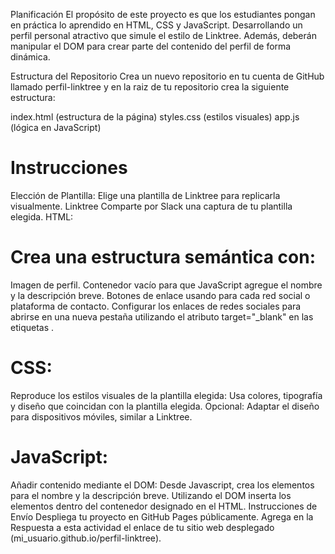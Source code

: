 Planificación
El propósito de este proyecto es que los estudiantes pongan en práctica lo aprendido en HTML, CSS y JavaScript. Desarrollando un perfil personal atractivo que simule el estilo de Linktree. Además, deberán manipular el DOM para crear parte del contenido del perfil de forma dinámica.

Estructura del Repositorio
Crea un nuevo repositorio en tu cuenta de GitHub llamado perfil-linktree y en la raiz de tu repositorio crea la siguiente estructura:

index.html (estructura de la página)
styles.css (estilos visuales)
app.js (lógica en JavaScript)

# Instrucciones
Elección de Plantilla:
Elige una plantilla de Linktree para replicarla visualmente.
Linktree
Comparte por Slack una captura de tu plantilla elegida.
HTML:
# Crea una estructura semántica con:

Imagen de perfil.
Contenedor vacío para que JavaScript agregue el nombre y la descripción breve.
Botones de enlace usando <a> para cada red social o plataforma de contacto.
Configurar los enlaces de redes sociales para abrirse en una nueva pestaña utilizando el atributo target="_blank" en las etiquetas <a>.

# CSS:
Reproduce los estilos visuales de la plantilla elegida:
Usa colores, tipografía y diseño que coincidan con la plantilla elegida.
Opcional: Adaptar el diseño para dispositivos móviles, similar a Linktree.


# JavaScript:
Añadir contenido mediante el DOM:
Desde Javascript, crea los elementos para el nombre y la descripción breve.
Utilizando el DOM inserta los elementos dentro del contenedor designado en el HTML.
Instrucciones de Envío
Despliega tu proyecto en GitHub Pages públicamente.
Agrega en la Respuesta a esta actividad el enlace de tu sitio web desplegado (mi_usuario.github.io/perfil-linktree).
